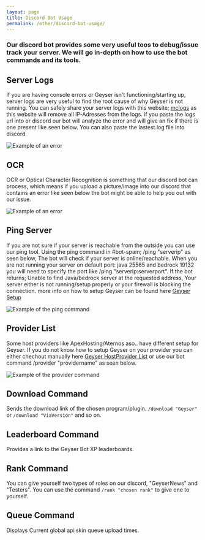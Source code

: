 ```yaml
---
layout: page
title: Discord Bot Usage
permalink: /other/discord-bot-usage/
---
```


### Our discord bot provides some very useful toos to debug/issue track your server. We will go in-depth on how to use the bot commands and its tools.

## Server Logs

If you are having console errors or Geyser isn't functioning/starting up, server logs are very useful to find the root cause of why Geyser is not running. You can safely share your server logs with this website; [mclogs](https://mclo.gs) as this website will remove all IP-Adresses from the logs. if you paste the logs url into or discord our bot will analyze the error and will give an fix if there is one present like seen below. You can also paste the lastest.log file into discord.

![Example of an error](https://cdn.discordapp.com/attachments/613194762249437245/1021787041257767042/Naamloos.png)


## OCR

OCR or Optical Character Recognition is something that our discord bot can process, which means if you upload a picture/image into our discord that contains an error like seen below the bot might be able to help you out with our issue.

![Example of an error](https://cdn.discordapp.com/attachments/613194762249437245/1021784112878600263/unknown.png)

## Ping Server

If you are not sure if your server is reachable from the outside you can use our ping tool. Using the ping command in #bot-spam; /ping "serverip" as seen below, The bot will check if your server is online/reachable. When you are not running your server on default port: java 25565 and bedrock 19132 you will need to specify the port like /ping "serverip:serverport".
If the bot returns; Unable to find Java/bedrock server at the requested address, Your server either is not running/setup properly or your firewall is blocking the connection. more info on how to setup Geyser can be found here [Geyser Setup](/geyser/setup/)

![Example of the ping command](https://cdn.discordapp.com/attachments/613194762249437245/1021790089367535697/unknown.png)

## Provider List

Some host providers like ApexHosting/Aternos aso.. have different setup for Geyser. If you do not know how to setup Geyser on your provider you can either chechout manually here [Geyser HostProvider List](/geyser/supported-hosting-providers/) or use our bot command /provider "providername" as seen below.

![Example of the provider command](https://cdn.discordapp.com/attachments/613194762249437245/1021791367585857587/unknown.png)

## Download Command

Sends the download link of the chosen program/plugin. `/download "Geyser"` or `/download "ViaVersion"` and so on.

## Leaderboard Command

Provides a link to the Geyser Bot XP leaderboards.

## Rank Command

You can give yourself two types of roles on our discord, "GeyserNews" and "Testers". You can use the command `/rank "chosen rank"` to give one to yourself.

## Queue Command

Displays Current global api skin queue upload times.


